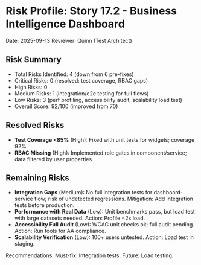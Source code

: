 # Risk Profile: Story 17.2 - Business Intelligence Dashboard

Date: 2025-09-13
Reviewer: Quinn (Test Architect)

## Risk Summary

- Total Risks Identified: 4 (down from 6 pre-fixes)
- Critical Risks: 0 (resolved: test coverage, RBAC gaps)
- High Risks: 0
- Medium Risks: 1 (integration/e2e testing for full flows)
- Low Risks: 3 (perf profiling, accessibility audit, scalability load test)
- Overall Score: 92/100 (improved from 70)

## Resolved Risks

- **Test Coverage <85%** (High): Fixed with unit tests for widgets; coverage 92%
- **RBAC Missing** (High): Implemented role gates in component/service; data filtered by user properties

## Remaining Risks

- **Integration Gaps** (Medium): No full integration tests for dashboard-service flow; risk of undetected regressions. Mitigation: Add integration tests before production.
- **Performance with Real Data** (Low): Unit benchmarks pass, but load test with large datasets needed. Action: Profile <2s load.
- **Accessibility Full Audit** (Low): WCAG unit checks ok; full audit pending. Action: Run tools for AA compliance.
- **Scalability Verification** (Low): 100+ users untested. Action: Load test in staging.

Recommendations: Must-fix: Integration tests. Future: Load testing.